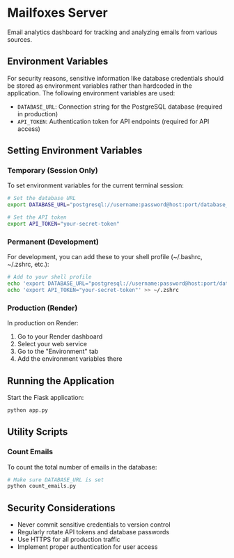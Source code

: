 # Mailfoxes Server

Email analytics dashboard for tracking and analyzing emails from various sources.

## Environment Variables

For security reasons, sensitive information like database credentials should be stored as environment variables rather than hardcoded in the application. The following environment variables are used:

- `DATABASE_URL`: Connection string for the PostgreSQL database (required in production)
- `API_TOKEN`: Authentication token for API endpoints (required for API access)

## Setting Environment Variables

### Temporary (Session Only)

To set environment variables for the current terminal session:

```bash
# Set the database URL
export DATABASE_URL="postgresql://username:password@host:port/database_name"

# Set the API token
export API_TOKEN="your-secret-token"
```

### Permanent (Development)

For development, you can add these to your shell profile (~/.bashrc, ~/.zshrc, etc.):

```bash
# Add to your shell profile
echo 'export DATABASE_URL="postgresql://username:password@host:port/database_name"' >> ~/.zshrc
echo 'export API_TOKEN="your-secret-token"' >> ~/.zshrc
```

### Production (Render)

In production on Render:

1. Go to your Render dashboard
2. Select your web service
3. Go to the "Environment" tab
4. Add the environment variables there

## Running the Application

Start the Flask application:

```bash
python app.py
```

## Utility Scripts

### Count Emails

To count the total number of emails in the database:

```bash
# Make sure DATABASE_URL is set
python count_emails.py
```

## Security Considerations

- Never commit sensitive credentials to version control
- Regularly rotate API tokens and database passwords
- Use HTTPS for all production traffic
- Implement proper authentication for user access
